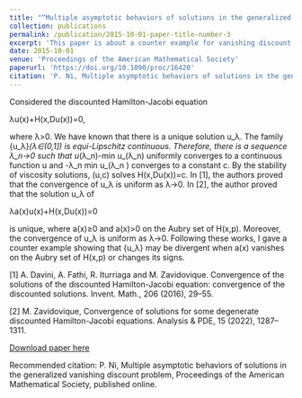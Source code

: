 ```yaml
---
title: "“Multiple asymptotic behaviors of solutions in the generalized vanishing discount problem"
collection: publications
permalink: /publication/2015-10-01-paper-title-number-3
excerpt: 'This paper is about a counter example for vanishing discount problem when the Hamiltonian is non-monotone in the unknown function.'
date: 2015-10-01
venue: 'Proceedings of the American Mathematical Society'
paperurl: 'https://doi.org/10.1090/proc/16420'
citation: 'P. Ni, Multiple asymptotic behaviors of solutions in the generalized vanishing discount problem, Proceedings of the American Mathematical Society, published online.'
---
```


Considered the discounted Hamilton-Jacobi equation

λu(x)+H(x,Du(x))=0,

where λ>0. We have known that there is a unique solution u_λ. The family {u_λ}_(λ∈(0,1]) is equi-Lipschitz continuous. Therefore, there is a sequence λ_n→0 such that u_(λ_n)-min u_(λ_n) uniformly converges to a continuous function u and -λ_n min u_(λ_n ) converges to a constant c. By the stability of viscosity solutions, (u,c) solves H(x,Du(x))=c. In [1], the authors proved that the convergence of u_λ is uniform as λ→0. In [2], the author proved that the solution u_λ of

λa(x)u(x)+H(x,Du(x))=0

is unique, where a(x)≥0 and a(x)>0 on the Aubry set of H(x,p). Moreover, the convergence of u_λ is uniform as λ→0. Following these works, I gave a counter example showing that {u_λ} may be divergent when a(x) vanishes on the Aubry set of H(x,p) or changes its signs.

[1] A. Davini, A. Fathi, R. Iturriaga and M. Zavidovique. Convergence of the solutions of the discounted Hamilton-Jacobi equation: convergence of the discounted solutions. Invent. Math., 206 (2016), 29–55.

[2] M. Zavidovique, Convergence of solutions for some degenerate discounted Hamilton-Jacobi equations. Analysis & PDE, 15 (2022),  1287–1311.


[Download paper here](https://doi.org/10.1090/proc/16420)

Recommended citation: P. Ni, Multiple asymptotic behaviors of solutions in the generalized vanishing discount problem, Proceedings of the American Mathematical Society, published online.
